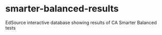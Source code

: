 # smarter-balanced-results
EdSource interactive database showing results of CA Smarter Balanced tests
